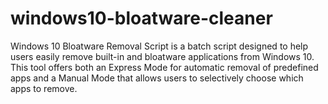 # windows10-bloatware-cleaner
Windows 10 Bloatware Removal Script is a batch script designed to help users easily remove built-in and bloatware applications from Windows 10. This tool offers both an Express Mode for automatic removal of predefined apps and a Manual Mode that allows users to selectively choose which apps to remove.
